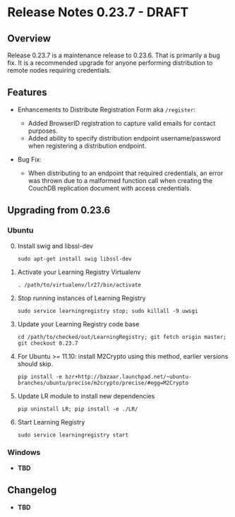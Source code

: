 # Release Notes 0.23.7 - DRAFT

## Overview

Release 0.23.7 is a maintenance release to 0.23.6. That is primarily a bug fix. It is a recommended upgrade for anyone performing distribution to remote nodes requiring credentials.

## Features

* Enhancements to Distribute Registration Form aka ```/register```:
  - Added BrowserID registration to capture valid emails for contact purposes.
  - Added ability to specify distribution endpoint username/password when registering a distribution endpoint.

* Bug Fix:
  - When distributing to an endpoint that required credentials, an error was thrown due to a malformed function call when creating the CouchDB replication document with access credentials.

## Upgrading from 0.23.6

### Ubuntu

0. Install swig and libssl-dev

   ```sudo apt-get install swig libssl-dev```

0. Activate your Learning Registry Virtualenv

   ```. /path/to/virtualenv/lr27/bin/activate```

0. Stop running instances of Learning Registry

   ```sudo service learningregistry stop; sudo killall -9 uwsgi```

0. Update your Learning Registry code base

   ```cd /path/to/checked/out/LearningRegistry; git fetch origin master; git checkout 0.23.7```

0. For Ubuntu >= 11.10: install M2Crypto using this method, earlier versions should skip.

   ```pip install -e bzr+http://bazaar.launchpad.net/~ubuntu-branches/ubuntu/precise/m2crypto/precise/#egg=M2Crypto```

0. Update LR module to install new dependencies

   ```pip uninstall LR; pip install -e ./LR/```

0. Start Learning Registry

   ```sudo service learningregistry start```


### Windows

* **TBD**

## Changelog

* **TBD**
